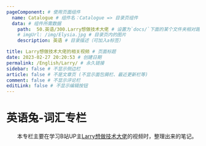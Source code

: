 ```yaml
---
pageComponent: # 使用页面组件
  name: Catalogue # 组件名：Catalogue => 目录页组件
  data: # 组件所需数据
    path:  50.英语/300.Larry想做技术大佬 # 设置为`docs/`下面的某个文件夹相对路径，如‘01.学习笔记/01.前端’ 或 ’01.学习笔记‘ (有序号的要带序号)
    # imgUrl: /img/Elysia.jpg # 目录页内的图片
    description: 英语 # 目录描述（可加入a标签）

title: Larry想做技术大佬的相关视频 # 页面标题
date: 2023-02-27 20:20:53 # 创建日期
permalink: /English/Larry/ # 永久链接
sidebar: false # 不显示侧边栏
article: false # 不是文章页 (不显示面包屑栏、最近更新栏等)
comment: false # 不显示评论栏
editLink: false # 不显示编辑按钮
---
```



# 英语兔-词汇专栏

　　本专栏主要在学习B站UP主[Larry想做技术大佬](https://space.bilibili.com/19873195)的视频时，整理出来的笔记。



